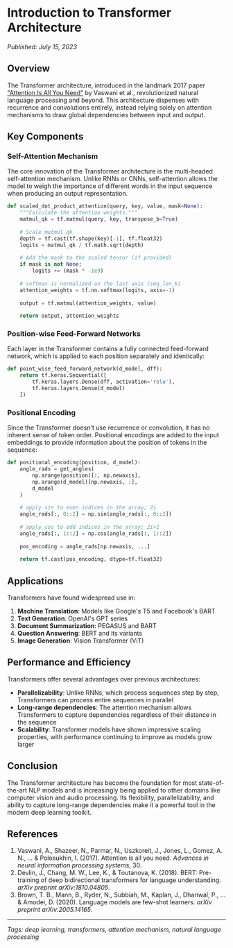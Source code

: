 # Introduction to Transformer Architecture

*Published: July 15, 2023*

## Overview

The Transformer architecture, introduced in the landmark 2017 paper ["Attention Is All You Need"](https://arxiv.org/abs/1706.03762) by Vaswani et al., revolutionized natural language processing and beyond. This architecture dispenses with recurrence and convolutions entirely, instead relying solely on attention mechanisms to draw global dependencies between input and output.

## Key Components

### Self-Attention Mechanism

The core innovation of the Transformer architecture is the multi-headed self-attention mechanism. Unlike RNNs or CNNs, self-attention allows the model to weigh the importance of different words in the input sequence when producing an output representation.

```python
def scaled_dot_product_attention(query, key, value, mask=None):
    """Calculate the attention weights."""
    matmul_qk = tf.matmul(query, key, transpose_b=True)
    
    # Scale matmul_qk
    depth = tf.cast(tf.shape(key)[-1], tf.float32)
    logits = matmul_qk / tf.math.sqrt(depth)
    
    # Add the mask to the scaled tensor (if provided)
    if mask is not None:
        logits += (mask * -1e9)
        
    # softmax is normalized on the last axis (seq_len_k)
    attention_weights = tf.nn.softmax(logits, axis=-1)
    
    output = tf.matmul(attention_weights, value)
    
    return output, attention_weights
```

### Position-wise Feed-Forward Networks

Each layer in the Transformer contains a fully connected feed-forward network, which is applied to each position separately and identically:

```python
def point_wise_feed_forward_network(d_model, dff):
    return tf.keras.Sequential([
        tf.keras.layers.Dense(dff, activation='relu'),
        tf.keras.layers.Dense(d_model)
    ])
```

### Positional Encoding

Since the Transformer doesn't use recurrence or convolution, it has no inherent sense of token order. Positional encodings are added to the input embeddings to provide information about the position of tokens in the sequence:

```python
def positional_encoding(position, d_model):
    angle_rads = get_angles(
        np.arange(position)[:, np.newaxis],
        np.arange(d_model)[np.newaxis, :],
        d_model
    )
    
    # apply sin to even indices in the array; 2i
    angle_rads[:, 0::2] = np.sin(angle_rads[:, 0::2])
    
    # apply cos to odd indices in the array; 2i+1
    angle_rads[:, 1::2] = np.cos(angle_rads[:, 1::2])
    
    pos_encoding = angle_rads[np.newaxis, ...]
    
    return tf.cast(pos_encoding, dtype=tf.float32)
```

## Applications

Transformers have found widespread use in:

1. **Machine Translation**: Models like Google's T5 and Facebook's BART
2. **Text Generation**: OpenAI's GPT series
3. **Document Summarization**: PEGASUS and BART
4. **Question Answering**: BERT and its variants
5. **Image Generation**: Vision Transformer (ViT)

## Performance and Efficiency

Transformers offer several advantages over previous architectures:

- **Parallelizability**: Unlike RNNs, which process sequences step by step, Transformers can process entire sequences in parallel
- **Long-range dependencies**: The attention mechanism allows Transformers to capture dependencies regardless of their distance in the sequence
- **Scalability**: Transformer models have shown impressive scaling properties, with performance continuing to improve as models grow larger

## Conclusion

The Transformer architecture has become the foundation for most state-of-the-art NLP models and is increasingly being applied to other domains like computer vision and audio processing. Its flexibility, parallelizability, and ability to capture long-range dependencies make it a powerful tool in the modern deep learning toolkit.

## References

1. Vaswani, A., Shazeer, N., Parmar, N., Uszkoreit, J., Jones, L., Gomez, A. N., ... & Polosukhin, I. (2017). Attention is all you need. *Advances in neural information processing systems*, 30.
2. Devlin, J., Chang, M. W., Lee, K., & Toutanova, K. (2018). BERT: Pre-training of deep bidirectional transformers for language understanding. *arXiv preprint arXiv:1810.04805*.
3. Brown, T. B., Mann, B., Ryder, N., Subbiah, M., Kaplan, J., Dhariwal, P., ... & Amodei, D. (2020). Language models are few-shot learners. *arXiv preprint arXiv:2005.14165*.

---

*Tags: deep learning, transformers, attention mechanism, natural language processing* 